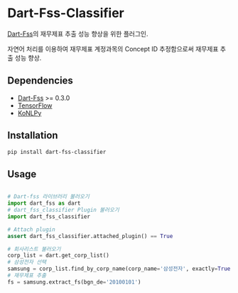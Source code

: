 # Dart-Fss-Classifier

[Dart-Fss](https://github.com/josw123/dart-fss)의 재무제표 추출 성능 향상을 위한 플러그인.

자연어 처리를 이용하여 재무제표 계정과목의 Concept ID 추정함으로써 재무제표 추출 성능 향상. 

## Dependencies

-   [Dart-Fss](https://github.com/josw123/dart-fss) >= 0.3.0
-   [TensorFlow](https://www.tensorflow.org)
-   [KoNLPy](http://konlpy.org/en/latest/)

## Installation

```bash
pip install dart-fss-classifier
```

## Usage

```python

# Dart-fss 라이브러리 불러오기
import dart_fss as dart
# dart_fss_classifier Plugin 불러오기
import dart_fss_classifier

# Attach plugin
assert dart_fss_classifier.attached_plugin() == True

# 회사리스트 불러오기
corp_list = dart.get_corp_list()
# 삼성전자 선택
samsung = corp_list.find_by_corp_name(corp_name='삼성전자', exactly=True)[0]
# 재무제표 추출
fs = samsung.extract_fs(bgn_de='20100101')
```